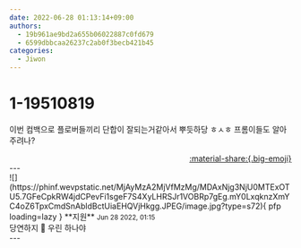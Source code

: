 ```yaml
---
date: 2022-06-28 01:13:14+09:00
authors:
  - 19b961ae9bd2a655b06022887c0fd679
  - 6599dbbcaa26237c2ab0f3becb421b45
categories:
  - Jiwon
---
```


# 1-19510819

<div class="post-container" markdown="1">
<div class="content-container md-sidebar__scrollwrap" markdown="1">

이번 컴백으로 플로버들끼리 단합이 잘되는거같아서 뿌듯하당 ㅎㅅㅎ 프롬이들도 알아주려나?

</div>
</div>

<div style="text-align: right;" markdown="1">
<a href="https://weverse.io/fromis9/fanpost/1-19510819" style="text-align: right;">:material-share:{.big-emoji}</a>
</div>
---

<div class="comments-container md-sidebar__scrollwrap" markdown="1">
<div class="comment" markdown="1">
<div class='id-container' markdown="1">
![](https://phinf.wevpstatic.net/MjAyMzA2MjVfMzMg/MDAxNjg3NjU0MTExOTU5.7GFeCpkRW4jdCPevFi1sgeF7S4XyLHRSJr1VOBRp7gEg.mY0LxqknzXmYC4oZ6TpxCmdSnAbldBctUiaEHQVjHkgg.JPEG/image.jpg?type=s72){ pfp loading=lazy }
**<span class="artist">지원</span>** <small>Jun 28 2022, 01:15</small><br>
</div>
<div class='comment-body' markdown="1">
당연하지 💙 우린 하나야
</div>
</div>
</div>
---
